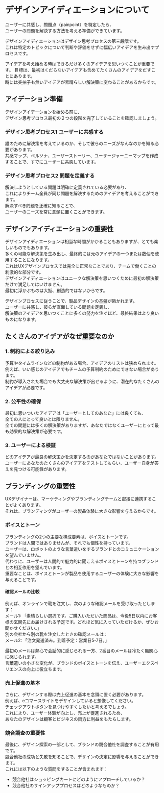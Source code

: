 # デザインアイディエーションについて

ユーザーに共感し、問題点（painpoint）を特定したら、  
ユーザーの問題を解決する方法を考える準備ができています。  

デザインアイディエーションはデザイン思考プロセスの第三段階です。  
これは特定のトピックについて判断や評価をせずに幅広いアイデアを生み出すプロセスです。  

アイデアを考え始める時はできるだけ多くのアイデアを思いつくことが重要です。
目標は、最初はくだらないアイデアも含めてたくさんのアイデアをだすことにあります。  
時には突拍子も無いアイデアが素晴らしい解決策に変わることがあるからです。  


## アイデーション準備
デザインアイデーションを始める前に、  
デザイン思考プロセス最初の２つの段階を完了していることを確認しましょう。  

### デザイン思考プロセス1 ユーザーに共感する
誰のために解決策を考えているのか、そして彼らのニーズがなんなのかを知る必要があります。  
共感マップ、ペルソナ、ユーザーストーリー、ユーザージャーニーマップを作成することで、すでにユーザーに共感しています。  

### デザイン思考プロセス2 問題を定義する
解決しようとしている問題は明確に定義されている必要があり、  
これによりチーム全員が同じ問題を解決するためのアイデアを考えることができます。  
解決すべき問題を正確に知ることで、  
ユーザーのニーズを常に念頭に置くことができます。  

 ## デザインアイディエーションの重要性
 デザインアイディエーションは相当な時間がかかることもありますが、とても楽しいものでもあります。  
 多くの可能な解決策を生み出し、最終的には元のアイデアの一つまたは数個を使用することになります。  
 これはUXデザインプロセスでは完全に正常なことであり、チームで働くことの刺激的な部分です。  
 デザインアイディエーションはユニークな解決策を思いつくために最初の解決策だけで満足してはいけません。  
 最初に浮かぶものは大抵、創造的ではないからです。  

 デザインプロセスに従うことで、製品デザインの基盤が築かれます。  
 ユーザーに共感し、彼らが直面している問題を定義し、  
 解決策のアイデアを思いつくことに多くの努力を注ぐほど、最終結果はより良いものになります。

 ## たくさんのアイデアがなぜ重要なのか
 ### 1. 制約による絞り込み
 予算やタイムラインなどの制約がある場合、アイデアのリストは狭められます。  
 例えば、いい感じのアイデアでもチームの予算制約のためにできない場合があります。  
 制約が導入された場合でも大丈夫な解決策が出せるように、潜在的なたくさんのアイデアが必要です。  

 ### 2. 公平性の確保
 最初に思いついたアイデアは「ユーザーとしてのあなた」には良くても、  
 全ての人にとって良いとは限りません。  
 全ての問題には多くの解決策がありますが、あなたではなくユーザーにとって最も効果的な解決策が必要です。  

 ### 3. ユーザーによる検証 
 どのアイデアが最良の解決策かを決定するのがあなたではないことがあります。  
 ユーザーにあなたのたくさんのアイデアをテストしてもらい、ユーザー自身が答えを見つける可能性があります。  


 ## ブランディングの重要性
 UXデザイナーは、マーケティングやブランディングチームと密接に連携することがよくあります。  
 それは、ブランディングがユーザーの製品体験に大きな影響を与えるからです。
 
 ### ボイスとトーン
 ブランディングの2つの主要な構成要素は、ボイスとトーンです。  
 ブランドは人間ではありませんが、それでも個性を持っています。  
 ユーザーは、ロボットのような言葉遣いをするブランドとのコミュニケーションを望んでいません。  
 代わりに、ユーザーは人間的で魅力的に聞こえるボイスとトーンを持つブランドとの相互作用を望んでいます。  
 重要なことは、ボイスとトーンが製品を使用するユーザーの体験に大きな影響を与えることです。

 #### 確認メールの比較
 例えば、オンラインで靴を注文し、次のような確認メールを受け取ったとします：  
 メール1: 「素晴らしい選択です。ご購入いただいた商品は、今後5日以内にお客様の玄関先にお届けされる予定です。どれほど気に入っていただけるか、ぜひお聞かせください。」  
 別の会社から別の靴を注文したときの確認メールは：  
 メール2: 「注文発送済み。到着予定：営業日5-7日。」  
 
 最初のメールは熱心で会話的に感じられる一方、2番目のメールは冷たく無関心に感じられます。  
 言葉遣いの小さな変化が、ブランドのボイスとトーンを伝え、ユーザーエクスペリエンスの向上に役立ちます。  

 ### 売上促進の基本
 さらに、デザインする際は売上促進の基本を念頭に置く必要があります。  
 例えば、eコマースサイトをデザインしていると想像してください。  
 チェックアウトボタンを見つけやすくしたいと考えるでしょう。  
 これにより、ユーザー体験が向上し、売上が促進されるため、  
 あなたのデザインは顧客とビジネスの両方に利益をもたらします。

 ### 競合調査の重要性
 最後に、デザイン探索の一部として、ブランドの競合他社を調査することが有用です。  
 競合他社の成功と失敗を知ることで、デザインの決定に影響を与えることができます。  
 これには以下のような質問をすることが含まれます：
 - 競合他社はショッピングカートにどのようにアプローチしているか？
 - 競合他社のサインアッププロセスはどのようなものか？
